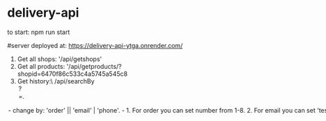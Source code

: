 # delivery-api
to start: npm run start

#server deployed at: https://delivery-api-ytga.onrender.com/ 
1. Get all shops: '/api/getshops'
2. Get all products: '/api/getproducts/?shopid=6470f86c533c4a5745a545c8
3. Get history:\ /api/searchBy<option>?<option>=<value>.
  <option> - change by: 'order' || 'email' | 'phone'. 
  <value> - 1. For order you can set number from 1-8. 
            2. For email you can set 'test' and same to phone.  
